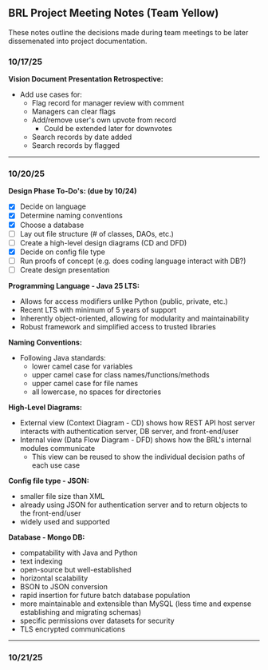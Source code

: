 ## BRL Project Meeting Notes (Team Yellow)
These notes outline the decisions made during team meetings to be later dissemenated into project documentation.

### 10/17/25
<b>Vision Document Presentation Retrospective:</b>
- Add use cases for:
    - Flag record for manager review with comment
    - Managers can clear flags
    - Add/remove user's own upvote from record
        - Could be extended later for downvotes
    - Search records by date added
    - Search records by flagged

---

### 10/20/25 

<b>Design Phase To-Do's: (due by 10/24)</b>
- [x] Decide on language 
- [x] Determine naming conventions
- [x] Choose a database
- [ ] Lay out file structure (# of classes, DAOs, etc.)
- [ ] Create a high-level design diagrams (CD and DFD)
- [x] Decide on config file type
- [ ] Run proofs of concept (e.g. does coding language interact with DB?)
- [ ] Create design presentation

<b>Programming Language - Java 25 LTS:</b>
- Allows for access modifiers unlike Python (public, private, etc.)
- Recent LTS with minimum of 5 years of support
- Inherently object-oriented, allowing for modularity and maintainability
- Robust framework and simplified access to trusted libraries

<b>Naming Conventions:</b>
- Following Java standards:
    - lower camel case for variables
    - upper camel case for class names/functions/methods
    - upper camel case for file names
    - all lowercase, no spaces for directories

<b>High-Level Diagrams:</b>
- External view (Context Diagram - CD) shows how REST API host server interacts with authentication server, DB server, and front-end/user
- Internal view (Data Flow Diagram - DFD) shows how the BRL's internal modules communicate
    - This view can be reused to show the individual decision paths of each use case

<b>Config file type - JSON:</b>
- smaller file size than XML
- already using JSON for authentication server and to return objects to the front-end/user
- widely used and supported

<b>Database - Mongo DB:</b>
- compatability with Java and Python
- text indexing
- open-source but well-established
- horizontal scalability
- BSON to JSON conversion
- rapid insertion for future batch database population
- more maintainable and extensible than MySQL (less time and expense establishing and migrating schemas)
- specific permissions over datasets for security
- TLS encrypted communications

---

### 10/21/25